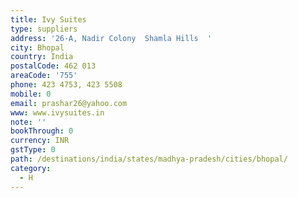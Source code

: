 ```yaml
---
title: Ivy Suites
type: suppliers
address: '26-A, Nadir Colony  Shamla Hills  '
city: Bhopal
country: India
postalCode: 462 013
areaCode: '755'
phone: 423 4753, 423 5508
mobile: 0
email: prashar26@yahoo.com
www: www.ivysuites.in
note: ''
bookThrough: 0
currency: INR
gstType: 0
path: /destinations/india/states/madhya-pradesh/cities/bhopal/
category:
  - H
---
```


